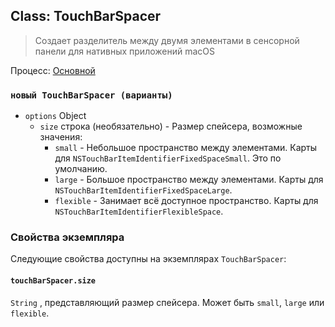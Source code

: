 ## Class: TouchBarSpacer

> Создает разделитель между двумя элементами в сенсорной панели для нативных приложений macOS

Процесс: [Основной](../glossary.md#main-process)

### `новый TouchBarSpacer (варианты)`

* `options` Object
  * `size` строка (необязательно) - Размер спейсера, возможные значения:
    * `small` - Небольшое пространство между элементами. Карты для `NSTouchBarItemIdentifierFixedSpaceSmall`. Это по умолчанию.
    * `large` - Большое пространство между элементами. Карты для `NSTouchBarItemIdentifierFixedSpaceLarge`.
    * `flexible` - Занимает всё доступное пространство. Карты для `NSTouchBarItemIdentifierFlexibleSpace`.

### Свойства экземпляра

Следующие свойства доступны на экземплярах `TouchBarSpacer`:

#### `touchBarSpacer.size`

`String` , представляющий размер спейсера.  Может быть `small`, `large` или `flexible`.

